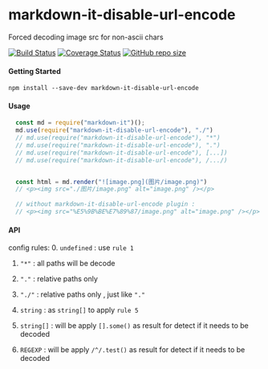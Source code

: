 # markdown-it-disable-url-encode
Forced decoding image src for non-ascii chars

[![Build Status](https://travis-ci.org/nanyuantingfeng/markdown-it-disable-url-encode.svg?branch=master)](https://travis-ci.org/nanyuantingfeng/markdown-it-disable-url-encode)
[![Coverage Status](https://coveralls.io/repos/github/nanyuantingfeng/markdown-it-disable-url-encode/badge.svg?branch=master)](https://coveralls.io/github/nanyuantingfeng/markdown-it-disable-url-encode?branch=master)
[![GitHub repo size](https://img.shields.io/github/repo-size/nanyuantingfeng/markdown-it-disable-url-encode)](https://img.shields.io/github/repo-size/nanyuantingfeng/markdown-it-disable-url-encode)



#### Getting Started

```shell
npm install --save-dev markdown-it-disable-url-encode
```



#### Usage

```js 
  const md = require("markdown-it")();  
  md.use(require("markdown-it-disable-url-encode"), "./")
  // md.use(require("markdown-it-disable-url-encode"), "*")
  // md.use(require("markdown-it-disable-url-encode"), ".")
  // md.use(require("markdown-it-disable-url-encode"), [...])
  // md.use(require("markdown-it-disable-url-encode"), /.../)        


  const html = md.render("![image.png](图片/image.png)")
  // <p><img src="./图片/image.png" alt="image.png" /></p> 
 
  // without markdown-it-disable-url-encode plugin :
  // <p><img src="%E5%9B%BE%E7%89%87/image.png" alt="image.png" /></p>  
```

#### API

config rules: 
0. `undefined` : use `rule 1` 
1. `"*"` :  all paths will be decode 

2. `"."`  :  relative paths only 

3. `"./"` :  relative paths only , just like `"."`

4. `string` :  as `string[]` to apply `rule 5`

5. `string[]` :  will be apply  `[].some()`  as result  for  detect if it needs to be decoded   

6. `REGEXP` :  will be apply  `/^/.test()` as result  for  detect if it needs to be decoded  


